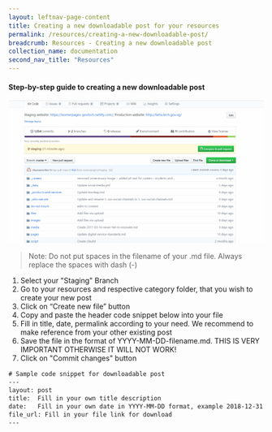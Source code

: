 ```yaml
---
layout: leftnav-page-content
title: Creating a new downloadable post for your resources
permalink: /resources/creating-a-new-downloadable-post/
breadcrumb: Resources - Creating a new downloadable post
collection_name: documentation
second_nav_title: "Resources"
---
```

#### **Step-by-step guide to creating a new downloadable post**
![Create a new post](/images/resources/creating-a-new-downloadable-post.gif)
> Note: Do not put spaces in the filename of your .md file. Always replace the spaces with dash (-)

1. Select your "Staging" Branch
2. Go to your resources and respective category folder, that you wish to create your new post
3. Click on “Create new file” button
4. Copy and paste the header code snippet below into your file
5. Fill in title, date, permalink according to your need. We recommend to make reference from your other existing post
6. Save the file in the format of YYYY-MM-DD-filename.md. THIS IS VERY IMPORTANT OTHERWISE IT WILL NOT WORK!
7. Click on "Commit changes" button

```
# Sample code snippet for downloadable post
---
layout: post
title:  Fill in your own title description
date:   Fill in your own date in YYYY-MM-DD format, example 2018-12-31
file_url: Fill in your file link for download
---
```
